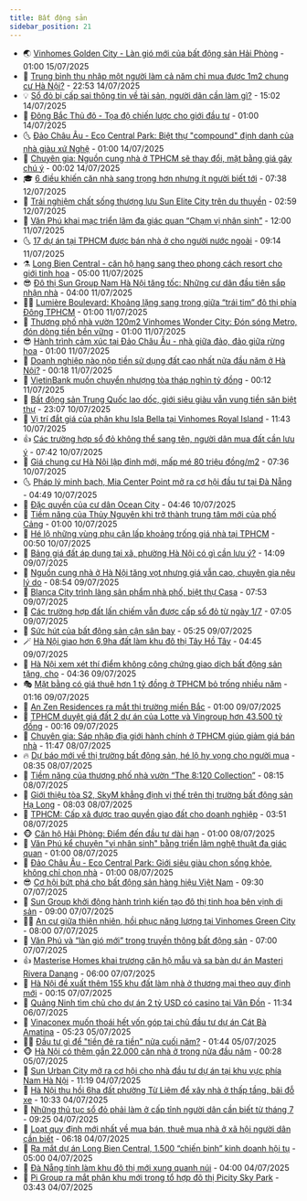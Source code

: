 ```yaml
---
title: Bất động sản
sidebar_position: 21
---
```


<!-- dantri-bat-dong-san:START -->
- 🌏 [Vinhomes Golden City - Làn gió mới của bất động sản Hải Phòng](https://dantri.com.vn/bat-dong-san/vinhomes-golden-city-lan-gio-moi-cua-bat-dong-san-hai-phong-20250714222342590.htm) - 01:00 15/07/2025
- 👹 [Trung bình thu nhập một người làm cả năm chỉ mua được 1m2 chung cư Hà Nội?](https://dantri.com.vn/bat-dong-san/trung-binh-thu-nhap-mot-nguoi-lam-ca-nam-chi-mua-duoc-1m2-chung-cu-ha-noi-20250714150523123.htm) - 22:53 14/07/2025
- 💡 [Sổ đỏ bị cấp sai thông tin về tài sản, người dân cần làm gì?](https://dantri.com.vn/bat-dong-san/so-do-bi-cap-sai-thong-tin-ve-tai-san-nguoi-dan-can-lam-gi-20250714184719389.htm) - 15:02 14/07/2025
- 🌋 [Đông Bắc Thủ đô - Tọa độ chiến lược cho giới đầu tư](https://dantri.com.vn/bat-dong-san/dong-bac-thu-do-toa-do-chien-luoc-cho-gioi-dau-tu-20250714075046364.htm) - 01:00 14/07/2025
- 🌜 [Đảo Châu Âu - Eco Central Park: Biệt thự &quot;compound&quot; định danh của nhà giàu xứ Nghệ](https://dantri.com.vn/bat-dong-san/dao-chau-au-eco-central-park-biet-thu-compound-dinh-danh-cua-nha-giau-xu-nghe-20250713175327382.htm) - 01:00 14/07/2025
- 💃 [Chuyên gia: Nguồn cung nhà ở TPHCM sẽ thay đổi, mặt bằng giá gây chú ý](https://dantri.com.vn/bat-dong-san/chuyen-gia-nguon-cung-nha-o-tphcm-se-thay-doi-mat-bang-gia-gay-chu-y-20250713191715165.htm) - 00:02 14/07/2025
- 🎓 [6 điều khiến căn nhà sang trọng hơn nhưng ít người biết tới](https://dantri.com.vn/bat-dong-san/6-dieu-khien-can-nha-sang-trong-hon-nhung-it-nguoi-biet-toi-20250711100752274.htm) - 07:38 12/07/2025
- 🌝 [Trải nghiệm chất sống thượng lưu Sun Elite City trên du thuyền](https://dantri.com.vn/bat-dong-san/trai-nghiem-chat-song-thuong-luu-sun-elite-city-tren-du-thuyen-20250712093728245.htm) - 02:59 12/07/2025
- 🧐 [Văn Phú khai mạc triển lãm đa giác quan “Chạm vị nhân sinh”](https://dantri.com.vn/bat-dong-san/van-phu-khai-mac-trien-lam-da-giac-quan-cham-vi-nhan-sinh-20250711183415027.htm) - 12:00 11/07/2025
- 🌜 [17 dự án tại TPHCM được bán nhà ở cho người nước ngoài](https://dantri.com.vn/bat-dong-san/17-du-an-tai-tphcm-duoc-ban-nha-o-cho-nguoi-nuoc-ngoai-20250711061606174.htm) - 09:14 11/07/2025
- ⚗️ [Long Bien Central - căn hộ hạng sang theo phong cách resort cho giới tinh hoa](https://dantri.com.vn/bat-dong-san/long-bien-central-can-ho-hang-sang-theo-phong-cach-resort-cho-gioi-tinh-hoa-20250711111833933.htm) - 05:00 11/07/2025
- 😎 [Đô thị Sun Group Nam Hà Nội tăng tốc: Những cư dân đầu tiên sắp nhận nhà](https://dantri.com.vn/bat-dong-san/do-thi-sun-group-nam-ha-noi-tang-toc-nhung-cu-dan-dau-tien-sap-nhan-nha-20250711104942895.htm) - 04:00 11/07/2025
- 🧑‍🏫 [Lumière Boulevard: Khoảng lặng sang trọng giữa “trái tim” đô thị phía Đông TPHCM](https://dantri.com.vn/bat-dong-san/lumiere-boulevard-khoang-lang-sang-trong-giua-trai-tim-do-thi-phia-dong-tphcm-20250710214846192.htm) - 01:00 11/07/2025
- 💪 [Thương phố nhà vườn 120m2 Vinhomes Wonder City: Đón sóng Metro, đón dòng tiền bền vững](https://dantri.com.vn/bat-dong-san/thuong-pho-nha-vuon-120m2-vinhomes-wonder-city-don-song-metro-don-dong-tien-ben-vung-20250710213336770.htm) - 01:00 11/07/2025
- 😎 [Hành trình cảm xúc tại Đảo Châu Âu - nhà giữa đảo, đảo giữa rừng hoa](https://dantri.com.vn/bat-dong-san/hanh-trinh-cam-xuc-tai-dao-chau-au-nha-giua-dao-dao-giua-rung-hoa-20250709152242308.htm) - 01:00 11/07/2025
- 🧠 [Doanh nghiệp nào nộp tiền sử dụng đất cao nhất nửa đầu năm ở Hà Nội?](https://dantri.com.vn/bat-dong-san/doanh-nghiep-nao-nop-tien-su-dung-dat-cao-nhat-nua-dau-nam-o-ha-noi-20250711021340954.htm) - 00:18 11/07/2025
- 🧰 [VietinBank muốn chuyển nhượng tòa tháp nghìn tỷ đồng](https://dantri.com.vn/bat-dong-san/vietinbank-muon-chuyen-nhuong-toa-thap-nghin-ty-dong-20250711014719365.htm) - 00:12 11/07/2025
- 🤩 [Bất động sản Trung Quốc lao dốc, giới siêu giàu vẫn vung tiền săn biệt thự](https://dantri.com.vn/bat-dong-san/bat-dong-san-trung-quoc-lao-doc-gioi-sieu-giau-van-vung-tien-san-biet-thu-20250710154640561.htm) - 23:07 10/07/2025
- 🦆 [Vị trí đắt giá của phân khu Isla Bella tại Vinhomes Royal Island](https://dantri.com.vn/bat-dong-san/vi-tri-dat-gia-cua-phan-khu-isla-bella-tai-vinhomes-royal-island-20250710180039982.htm) - 11:43 10/07/2025
- 👍 [Các trường hợp sổ đỏ không thể sang tên, người dân mua đất cần lưu ý](https://dantri.com.vn/bat-dong-san/cac-truong-hop-so-do-khong-the-sang-ten-nguoi-dan-mua-dat-can-luu-y-20250710125847102.htm) - 07:42 10/07/2025
- 🙉 [Giá chung cư Hà Nội lập đỉnh mới, mấp mé 80 triệu đồng/m2](https://dantri.com.vn/bat-dong-san/gia-chung-cu-ha-noi-lap-dinh-moi-map-me-80-trieu-dongm2-20250710105837203.htm) - 07:36 10/07/2025
- 🌜 [Pháp lý minh bạch, Mia Center Point mở ra cơ hội đầu tư tại Đà Nẵng](https://dantri.com.vn/bat-dong-san/phap-ly-minh-bach-mia-center-point-mo-ra-co-hoi-dau-tu-tai-da-nang-20250710111651670.htm) - 04:49 10/07/2025
- 🌋 [Đặc quyền của cư dân Ocean City](https://dantri.com.vn/bat-dong-san/dac-quyen-cua-cu-dan-ocean-city-20250709145644868.htm) - 04:46 10/07/2025
- 🥰 [Tiềm năng của Thủy Nguyên khi trở thành trung tâm mới của phố Cảng](https://dantri.com.vn/bat-dong-san/tiem-nang-cua-thuy-nguyen-khi-tro-thanh-trung-tam-moi-cua-pho-cang-20250709214547251.htm) - 01:00 10/07/2025
- 💯 [Hé lộ những vùng phụ cận lấp khoảng trống giá nhà tại TPHCM](https://dantri.com.vn/bat-dong-san/he-lo-nhung-vung-phu-can-lap-khoang-trong-gia-nha-tai-tphcm-20250709060335775.htm) - 00:50 10/07/2025
- 🤩 [Bảng giá đất áp dụng tại xã, phường Hà Nội có gì cần lưu ý?](https://dantri.com.vn/bat-dong-san/bang-gia-dat-ap-dung-tai-xa-phuong-ha-noi-co-gi-can-luu-y-20250709161955634.htm) - 14:09 09/07/2025
- 💄 [Nguồn cung nhà ở Hà Nội tăng vọt nhưng giá vẫn cao, chuyên gia nêu lý do](https://dantri.com.vn/bat-dong-san/nguon-cung-nha-o-ha-noi-tang-vot-nhung-gia-van-cao-chuyen-gia-neu-ly-do-20250705183839209.htm) - 08:54 09/07/2025
- 🦍 [Blanca City trình làng sản phẩm nhà phố, biệt thự Casa](https://dantri.com.vn/bat-dong-san/blanca-city-trinh-lang-san-pham-nha-pho-biet-thu-casa-20250709143732378.htm) - 07:53 09/07/2025
- 🎡 [Các trường hợp đất lấn chiếm vẫn được cấp sổ đỏ từ ngày 1/7](https://dantri.com.vn/bat-dong-san/cac-truong-hop-dat-lan-chiem-van-duoc-cap-so-do-tu-ngay-17-20250709114820024.htm) - 07:05 09/07/2025
- 🐎 [Sức hút của bất động sản cận sân bay](https://dantri.com.vn/bat-dong-san/suc-hut-cua-bat-dong-san-can-san-bay-20250709105959448.htm) - 05:25 09/07/2025
- 🪄 [Hà Nội giao hơn 6,9ha đất làm khu đô thị Tây Hồ Tây](https://dantri.com.vn/bat-dong-san/ha-noi-giao-hon-69ha-dat-lam-khu-do-thi-tay-ho-tay-20250709095803334.htm) - 04:45 09/07/2025
- 💼 [Hà Nội xem xét thí điểm không công chứng giao dịch bất động sản tặng, cho](https://dantri.com.vn/bat-dong-san/ha-noi-xem-xet-thi-diem-khong-cong-chung-giao-dich-bat-dong-san-tang-cho-20250709111426788.htm) - 04:36 09/07/2025
- 🎭 [Mặt bằng có giá thuê hơn 1 tỷ đồng ở TPHCM bỏ trống nhiều năm](https://dantri.com.vn/bat-dong-san/mat-bang-co-gia-thue-hon-1-ty-dong-o-tphcm-bo-trong-nhieu-nam-20250620170157348.htm) - 01:16 09/07/2025
- 🐻 [An Zen Residences ra mắt thị trường miền Bắc](https://dantri.com.vn/bat-dong-san/an-zen-residences-ra-mat-thi-truong-mien-bac-20250708210854336.htm) - 01:00 09/07/2025
- 💃 [TPHCM duyệt giá đất 2 dự án của Lotte và Vingroup hơn 43.500 tỷ đồng](https://dantri.com.vn/bat-dong-san/tphcm-duyet-gia-dat-2-du-an-cua-lotte-va-vingroup-hon-43500-ty-dong-20250709063950763.htm) - 00:16 09/07/2025
- 🦣 [Chuyên gia: Sáp nhập địa giới hành chính ở TPHCM giúp giảm giá bán nhà](https://dantri.com.vn/bat-dong-san/chuyen-gia-sap-nhap-dia-gioi-hanh-chinh-o-tphcm-giup-giam-gia-ban-nha-20250708171905303.htm) - 11:47 08/07/2025
- 🔥 [Dự báo mới về thị trường bất động sản, hé lộ hy vọng cho người mua](https://dantri.com.vn/bat-dong-san/du-bao-moi-ve-thi-truong-bat-dong-san-he-lo-hy-vong-cho-nguoi-mua-20250708130538455.htm) - 08:35 08/07/2025
- 🤩 [Tiềm năng của thương phố nhà vườn “The 8:120 Collection”](https://dantri.com.vn/bat-dong-san/tiem-nang-cua-thuong-pho-nha-vuon-the-8120-collection-20250708144713986.htm) - 08:15 08/07/2025
- 🥳 [Giới thiệu tòa S2, SkyM khẳng định vị thế trên thị trường bất động sản Hạ Long](https://dantri.com.vn/bat-dong-san/gioi-thieu-toa-s2-skym-khang-dinh-vi-the-tren-thi-truong-bat-dong-san-ha-long-20250708145310523.htm) - 08:03 08/07/2025
- 🤗 [TPHCM: Cấp xã được trao quyền giao đất cho doanh nghiệp](https://dantri.com.vn/bat-dong-san/tphcm-cap-xa-duoc-trao-quyen-giao-dat-cho-doanh-nghiep-20250708085631194.htm) - 03:51 08/07/2025
- 🐵 [Căn hộ Hải Phòng: Điểm đến đầu tư dài hạn](https://dantri.com.vn/bat-dong-san/can-ho-hai-phong-diem-den-dau-tu-dai-han-20250707230612183.htm) - 01:00 08/07/2025
- 🤖 [Văn Phú kể chuyện &quot;vị nhân sinh&quot; bằng triển lãm nghệ thuật đa giác quan](https://dantri.com.vn/bat-dong-san/van-phu-ke-chuyen-vi-nhan-sinh-bang-trien-lam-nghe-thuat-da-giac-quan-20250707155700115.htm) - 01:00 08/07/2025
- 👺 [Đảo Châu Âu - Eco Central Park: Giới siêu giàu chọn sống khỏe, không chỉ chọn nhà](https://dantri.com.vn/bat-dong-san/dao-chau-au-eco-central-park-gioi-sieu-giau-chon-song-khoe-khong-chi-chon-nha-20250706163209958.htm) - 01:00 08/07/2025
- 😎 [Cơ hội bứt phá cho bất động sản hàng hiệu Việt Nam](https://dantri.com.vn/bat-dong-san/co-hoi-but-pha-cho-bat-dong-san-hang-hieu-viet-nam-20250707160734129.htm) - 09:30 07/07/2025
- 🤠 [Sun Group khởi động hành trình kiến tạo đô thị tinh hoa bên vịnh di sản](https://dantri.com.vn/bat-dong-san/sun-group-khoi-dong-hanh-trinh-kien-tao-do-thi-tinh-hoa-ben-vinh-di-san-20250707153553970.htm) - 09:00 07/07/2025
- 👨‍🏫 [An cư giữa thiên nhiên, hồi phục năng lượng tại Vinhomes Green City](https://dantri.com.vn/bat-dong-san/an-cu-giua-thien-nhien-hoi-phuc-nang-luong-tai-vinhomes-green-city-20250707144158325.htm) - 08:00 07/07/2025
- 🧰 [Văn Phú và “làn gió mới” trong truyền thông bất động sản](https://dantri.com.vn/bat-dong-san/van-phu-va-lan-gio-moi-trong-truyen-thong-bat-dong-san-20250707102327410.htm) - 07:00 07/07/2025
- 👍 [Masterise Homes khai trương căn hộ mẫu và sa bàn dự án Masteri Rivera Danang](https://dantri.com.vn/bat-dong-san/masterise-homes-khai-truong-can-ho-mau-va-sa-ban-du-an-masteri-rivera-danang-20250707120107925.htm) - 06:00 07/07/2025
- 🌈 [Hà Nội đề xuất thêm 155 khu đất làm nhà ở thương mại theo quy định mới](https://dantri.com.vn/bat-dong-san/ha-noi-de-xuat-them-155-khu-dat-lam-nha-o-thuong-mai-theo-quy-dinh-moi-20250706162143387.htm) - 00:15 07/07/2025
- 🐲 [Quảng Ninh tìm chủ cho dự án 2 tỷ USD có casino tại Vân Đồn](https://dantri.com.vn/bat-dong-san/quang-ninh-tim-chu-cho-du-an-2-ty-usd-co-casino-tai-van-don-20250706155243970.htm) - 11:34 06/07/2025
- 💄 [Vinaconex muốn thoái hết vốn góp tại chủ đầu tư dự án Cát Bà Amatina](https://dantri.com.vn/bat-dong-san/vinaconex-muon-thoai-het-von-gop-tai-chu-dau-tu-du-an-cat-ba-amatina-20250702160859426.htm) - 05:23 05/07/2025
- 👨‍🏫 [Đầu tư gì để &quot;tiền đẻ ra tiền&quot; nửa cuối năm?](https://dantri.com.vn/kinh-doanh/dau-tu-gi-de-tien-de-ra-tien-nua-cuoi-nam-20250703151105869.htm) - 01:44 05/07/2025
- 🐵 [Hà Nội có thêm gần 22.000 căn nhà ở trong nửa đầu năm](https://dantri.com.vn/bat-dong-san/ha-noi-co-them-gan-22000-can-nha-o-trong-nua-dau-nam-20250704195636348.htm) - 00:28 05/07/2025
- 🎉 [Sun Urban City mở ra cơ hội cho nhà đầu tư dự án tại khu vực phía Nam Hà Nội](https://dantri.com.vn/bat-dong-san/sun-urban-city-mo-ra-co-hoi-cho-nha-dau-tu-du-an-tai-khu-vuc-phia-nam-ha-noi-20250704180004183.htm) - 11:19 04/07/2025
- 💫 [Hà Nội thu hồi 6ha đất phường Từ Liêm để xây nhà ở thấp tầng, bãi đỗ xe](https://dantri.com.vn/bat-dong-san/ha-noi-thu-hoi-6ha-dat-phuong-tu-liem-de-xay-nha-o-thap-tang-bai-do-xe-20250704152705344.htm) - 10:33 04/07/2025
- 🦄 [Những thủ tục sổ đỏ phải làm ở cấp tỉnh người dân cần biết từ tháng 7](https://dantri.com.vn/bat-dong-san/nhung-thu-tuc-so-do-phai-lam-o-cap-tinh-nguoi-dan-can-biet-tu-thang-7-20250704105009651.htm) - 09:25 04/07/2025
- 🌮 [Loạt quy định mới nhất về mua bán, thuê mua nhà ở xã hội người dân cần biết](https://dantri.com.vn/bat-dong-san/loat-quy-dinh-moi-nhat-ve-mua-ban-thue-mua-nha-o-xa-hoi-nguoi-dan-can-biet-20250704110630314.htm) - 06:18 04/07/2025
- 💯 [Ra mắt dự án Long Bien Central, 1.500 “chiến binh” kinh doanh hội tụ](https://dantri.com.vn/bat-dong-san/ra-mat-du-an-long-bien-central-1500-chien-binh-kinh-doanh-hoi-tu-20250704111904983.htm) - 05:00 04/07/2025
- 🌊 [Đà Nẵng tính làm khu đô thị mới xung quanh núi](https://dantri.com.vn/bat-dong-san/da-nang-tinh-lam-khu-do-thi-moi-xung-quanh-nui-20250703184754043.htm) - 04:00 04/07/2025
- 🤖 [Pi Group ra mắt phân khu mới trong tổ hợp đô thị Picity Sky Park](https://dantri.com.vn/bat-dong-san/pi-group-ra-mat-phan-khu-moi-trong-to-hop-do-thi-picity-sky-park-20250704103613503.htm) - 03:43 04/07/2025<!-- dantri-bat-dong-san:END -->

